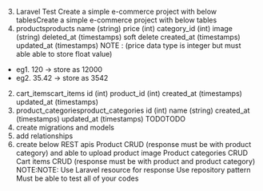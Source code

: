 3. Laravel Test
   Create a simple e-commerce project with below tablesCreate a simple e-commerce project with below tables
1. productsproducts
   name (string)
   price (int)
   category_id (int)
   image (string)
   deleted_at (timestamps) soft delete
   created_at (timestamps)
   updated_at (timestamps)
   NOTE : (price data type is integer but must able able to store float value)
- eg1. 120 -> store as 12000
- eg2. 35.42 -> store as 3542
2. cart_itemscart_items
   id (int)
   product_id (int)
   created_at (timestamps)
   updated_at (timestamps)
3. product_categoriesproduct_categories
   id (int)
   name (string)
   created_at (timestamps)
   updated_at (timestamps)
   TODOTODO
1. create migrations and models
2. add relationships
3. create below REST apis
   Product CRUD
   (response must be with product category) and able to upload product image
   Product categories CRUD
   Cart items CRUD
   (response must be with product and product category)
   NOTE:NOTE:
   Use Laravel resource for response
   Use repository pattern
   Must be able to test all of your codes
